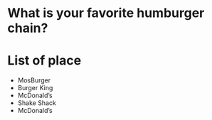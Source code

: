 # What is your favorite humburger chain?

# List of place
- MosBurger
- Burger King
- McDonald’s
- Shake Shack
- McDonald’s
